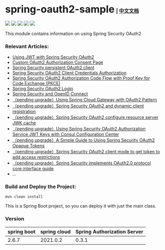 ## <font size="6p">spring-oauth2-sample</font> <font size="3p">  | [中文文档](README.md)</font>

<p align="left">
	<a href="https://github.com/ReLive27/spring-security-oauth2-sample/stargazers"><img src="https://img.shields.io/github/stars/ReLive27/spring-security-oauth2-sample?style=flat-square&logo=GitHub"></a>
	<a href="https://github.com/ReLive27/spring-security-oauth2-sample/network/members"><img src="https://img.shields.io/github/forks/ReLive27/spring-security-oauth2-sample?style=flat-square&logo=GitHub"></a>
	<a href="https://github.com/ReLive27/spring-security-oauth2-sample/watchers"><img src="https://img.shields.io/github/watchers/ReLive27/spring-security-oauth2-sample?style=flat-square&logo=GitHub"></a>
	<a href="https://github.com/ReLive27/spring-security-oauth2-sample/issues"><img src="https://img.shields.io/github/issues/ReLive27/spring-security-oauth2-sample.svg?style=flat-square&logo=GitHub"></a>
	<a href="https://github.com/ReLive27/spring-security-oauth2-sample/blob/main/LICENSE"><img src="https://img.shields.io/github/license/ReLive27/spring-security-oauth2-sample.svg?style=flat-square"></a>
</p>
This module contains information on using Spring Security OAuth2

### Relevant Articles:

- [Using JWT with Spring Security OAuth2](https://relive27.github.io/2022/06/26/spring-security-oauth2-jwt/)
- [Custom OAuth2 Authorization Consent Page](https://relive27.github.io/2022/06/28/custom-oauth2-consent-page/)
- [Spring Security persistent OAuth2 client](https://relive27.github.io/2022/07/03/persisrence-oauth2-client/)
- [Spring Security OAuth2 Client Credentials Authorization](https://relive27.github.io/2022/07/09/oauth2-client-model/)
- [Spring Security OAuth2 Authorization Code Flow with Proof Key for Code Exchange (PKCE)](https://relive27.github.io/2022/07/17/oauth2-pkce/)
- [Spring Security OAuth2 Login](https://relive27.github.io/2022/07/25/oauth2-login/)
- [Spring Security and OpenID Connect](https://relive27.github.io/2022/08/01/springn-security-oidc/)
- [（pending upgrade）Using Spring Cloud Gateway with OAuth2 Pattern]()
- [（pending upgrade）Spring Security OAuth2 and dynamic client registration]()
- [（pending upgrade）Spring Security OAuth2 configure resource server JWK cache]()
- [（pending upgrade）Using Spring Security OAuth2 Authorization Service JWT Keys with Consul Configuration Center]()
- [（pending upgrade）A Simple Guide to Using Spring Security OAuth2 Opaque Tokens]()
- [（pending upgrade）Spring Security OAuth2 client mode to get token to add access restrictions]()
- [（pending upgrade）Spring Security implements OAuth2.0 protocol core interface guide]()
- ...
### Build and Deploy the Project:

```
mvn clean install
```

This is a Spring Boot project, so you can deploy it with just the main class.

### Version

| spring boot   | spring cloud  | Spring Authorization Server  |
| ---------------- | ----------------- |----------------- |
| 2.6.7            | 2021.0.2          | 0.3.1            |

